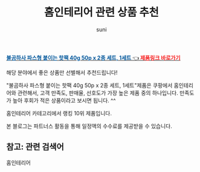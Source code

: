 ﻿---
layout: post
title:  "홈인테리어 관련 상품 추천" 
author: suni
categories: [ 선물 ]
tags: []
image: <a href="https://link.coupang.com/re/AFFSDP?lptag=AF5011742&pageKey=1149850986&itemId=2123559279&vendorItemId=70122151462&traceid=V0-113-979a3e4d8504177f">https://static.coupangcdn.com/image/retail/images/2020/01/06/11/0/207edf32-05b8-4b54-a192-c7916876d9cc.jpg </a>
description: "쿠팡에서 관련 상품으로 가장 고객 선호도가 높은 제품 중 하나입니다."
---
<a href="https://link.coupang.com/re/AFFSDP?lptag=AF5011742&pageKey=1149850986&itemId=2123559279&vendorItemId=70122151462&traceid=V0-113-979a3e4d8504177f"><b><font color='#01579B'>불곰하사 파스형 붙이는 핫팩 40g 50p x 2종 세트, 1세트 </font></b>👈<b><font color='#f71919'> 제품링크 바로가기</font></b></a>

해당 분야에서 좋은 상품만 선별해서 추천드립니다!

"불곰하사 파스형 붙이는 핫팩 40g 50p x 2종 세트, 1세트"제품은 쿠팡에서 홈인테리어와 관련해서, 고객 만족도, 판매율, 선호도가 가장 높은 제품 중의 하나입니다.
만족도가 높아 후회가 적은 상품이라고 보시면 됩니다. ^^

홈인테리어 카테고리에서 랭킹  10위 제품입니다. 


본 블로그는 파트너스 활동을 통해 일정액의 수수료를 제공받을 수 있습니다.

## 참고: 관련 검색어    
홈인테리어